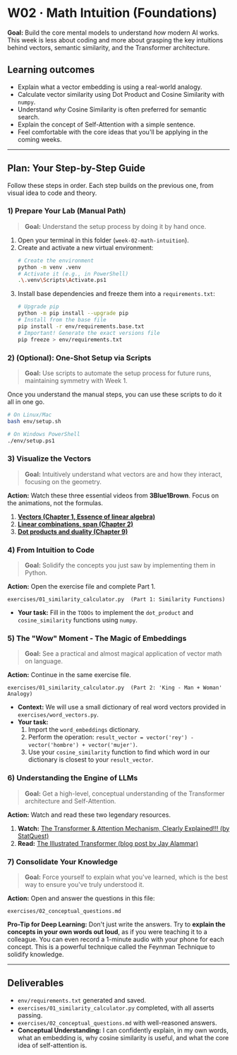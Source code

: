 # W02 · Math Intuition (Foundations)

**Goal:** Build the core mental models to understand *how* modern AI works. This week is less about coding and more about grasping the key intuitions behind vectors, semantic similarity, and the Transformer architecture.

## Learning outcomes
- Explain what a vector embedding is using a real-world analogy.
- Calculate vector similarity using Dot Product and Cosine Similarity with `numpy`.
- Understand *why* Cosine Similarity is often preferred for semantic search.
- Explain the concept of Self-Attention with a simple sentence.
- Feel comfortable with the core ideas that you'll be applying in the coming weeks.

---

## Plan: Your Step-by-Step Guide

Follow these steps in order. Each step builds on the previous one, from visual idea to code and theory.

### 1) Prepare Your Lab (Manual Path)
> **Goal:** Understand the setup process by doing it by hand once.

1.  Open your terminal in this folder (`week-02-math-intuition`).
2.  Create and activate a new virtual environment:
    ```bash
    # Create the environment
    python -m venv .venv
    # Activate it (e.g., in PowerShell)
    .\.venv\Scripts\Activate.ps1
    ```
3.  Install base dependencies and freeze them into a `requirements.txt`:
    ```bash
    # Upgrade pip
    python -m pip install --upgrade pip
    # Install from the base file
    pip install -r env/requirements.base.txt
    # Important! Generate the exact versions file
    pip freeze > env/requirements.txt
    ```

### 2) (Optional): One-Shot Setup via Scripts
> **Goal:** Use scripts to automate the setup process for future runs, maintaining symmetry with Week 1.

Once you understand the manual steps, you can use these scripts to do it all in one go.

```bash
# On Linux/Mac
bash env/setup.sh

# On Windows PowerShell
./env/setup.ps1
```

### 3) Visualize the Vectors
> **Goal:** Intuitively understand what vectors are and how they interact, focusing on the geometry.

**Action:** Watch these three essential videos from **3Blue1Brown**. Focus on the animations, not the formulas.

1.  [**Vectors (Chapter 1, Essence of linear algebra)**](https://www.youtube.com/watch?v=fNk_zzaMoSs)
2.  [**Linear combinations, span (Chapter 2)**](https://www.youtube.com/watch?v=k7RM-ot2NWY)
3.  [**Dot products and duality (Chapter 9)**](https://www.youtube.com/watch?v=LyGKycYT2v0)

### 4) From Intuition to Code
> **Goal:** Solidify the concepts you just saw by implementing them in Python.

**Action:** Open the exercise file and complete Part 1.
```
exercises/01_similarity_calculator.py  (Part 1: Similarity Functions)
```
- **Your task:** Fill in the `TODOs` to implement the `dot_product` and `cosine_similarity` functions using `numpy`.

### 5) The "Wow" Moment - The Magic of Embeddings
> **Goal:** See a practical and almost magical application of vector math on language.

**Action:** Continue in the same exercise file.
```
exercises/01_similarity_calculator.py  (Part 2: 'King - Man + Woman' Analogy)
```
- **Context:** We will use a small dictionary of real word vectors provided in `exercises/word_vectors.py`.
- **Your task:**
    1.  Import the `word_embeddings` dictionary.
    2.  Perform the operation: `result_vector = vector('rey') - vector('hombre') + vector('mujer')`.
    3.  Use your `cosine_similarity` function to find which word in our dictionary is closest to your `result_vector`.

### 6) Understanding the Engine of LLMs
> **Goal:** Get a high-level, conceptual understanding of the Transformer architecture and Self-Attention.

**Action:** Watch and read these two legendary resources.

1.  **Watch:** [The Transformer & Attention Mechanism, Clearly Explained!!! (by StatQuest)](https://www.youtube.com/watch?v=eMlx5fFNoYc)
2.  **Read:** [The Illustrated Transformer (blog post by Jay Alammar)](http://jalammar.github.io/illustrated-transformer/)

### 7) Consolidate Your Knowledge
> **Goal:** Force yourself to explain what you've learned, which is the best way to ensure you've truly understood it.

**Action:** Open and answer the questions in this file:
```
exercises/02_conceptual_questions.md
```
**Pro-Tip for Deep Learning:** Don't just write the answers. Try to **explain the concepts in your own words out loud**, as if you were teaching it to a colleague. You can even record a 1-minute audio with your phone for each concept. This is a powerful technique called the Feynman Technique to solidify knowledge.

---
## Deliverables
- `env/requirements.txt` generated and saved.
- `exercises/01_similarity_calculator.py` completed, with all asserts passing.
- `exercises/02_conceptual_questions.md` with well-reasoned answers.
- **Conceptual Understanding:** I can confidently explain, in my own words, what an embedding is, why cosine similarity is useful, and what the core idea of self-attention is.